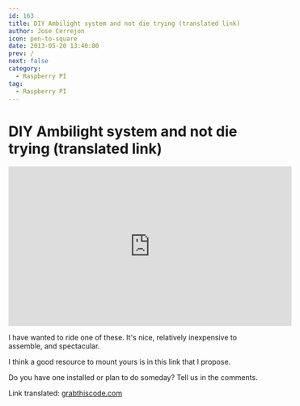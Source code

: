 ```yaml
---
id: 163
title: DIY Ambilight system and not die trying (translated link)
author: Jose Cerrejon
icon: pen-to-square
date: 2013-05-20 13:40:00
prev: /
next: false
category:
  - Raspberry PI
tag:
  - Raspberry PI
---
```


# DIY Ambilight system and not die trying (translated link)

<iframe width="560" height="315" src="http://www.youtube.com/embed/lT9_RS_bN40" frameborder="0" allowfullscreen></iframe>

I have wanted to ride one of these. It's nice, relatively inexpensive to assemble, and spectacular.

I think a good resource to mount yours is in this link that I propose.

Do you have one installed or plan to do someday? Tell us in the comments.

Link translated: [grabthiscode.com](http://translate.google.com/translate?sl=es&tl=en&js=n&prev=_t&hl=es&ie=UTF-8&eotf=1&u=http%3A%2F%2Fwww.grabthiscode.com%2Fdiy%2Fcomo-montar-tu-sistema-ambilight-en-casa-y-no-morir-en-el-intento%2F)